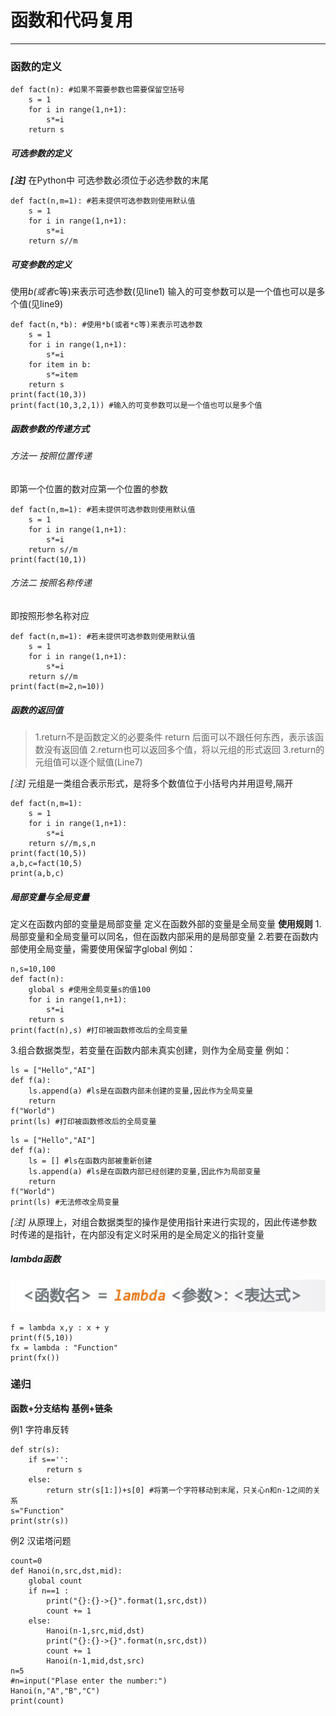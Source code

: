 # 函数和代码复用
---
 ### 函数的定义
```python{class=line-numbers cmd=true}
def fact(n): #如果不需要参数也需要保留空括号
    s = 1
    for i in range(1,n+1):
        s*=i
    return s
```
##### 可选参数的定义
***[注]*** 在Python中 可选参数必须位于必选参数的末尾
```python{class=line-numbers cmd=true}
def fact(n,m=1): #若未提供可选参数则使用默认值
    s = 1
    for i in range(1,n+1):
        s*=i
    return s//m
```
##### 可变参数的定义
使用*b(或者*c等)来表示可选参数(见line1)
输入的可变参数可以是一个值也可以是多个值(见line9)
```python{class=line-numbers cmd=true}
def fact(n,*b): #使用*b(或者*c等)来表示可选参数
    s = 1
    for i in range(1,n+1):
        s*=i
    for item in b:
        s*=item
    return s
print(fact(10,3))
print(fact(10,3,2,1)) #输入的可变参数可以是一个值也可以是多个值
```
##### 函数参数的传递方式
###### 方法一 按照位置传递
即第一个位置的数对应第一个位置的参数
```python{class=line-numbers cmd=true}
def fact(n,m=1): #若未提供可选参数则使用默认值
    s = 1
    for i in range(1,n+1):
        s*=i
    return s//m
print(fact(10,1))
```
###### 方法二 按照名称传递
即按照形参名称对应
```python{class=line-numbers cmd=true}
def fact(n,m=1): #若未提供可选参数则使用默认值
    s = 1
    for i in range(1,n+1):
        s*=i
    return s//m
print(fact(m=2,n=10))
```
##### 函数的返回值 
>1.return不是函数定义的必要条件
  return 后面可以不跟任何东西，表示该函数没有返回值
>2.return也可以返回多个值，将以元组的形式返回
>3.return的元组值可以逐个赋值(Line7)

*[注]* 元组是一类组合表示形式，是将多个数值位于小括号内并用逗号,隔开
```python{class=line-numbers cmd=true}
def fact(n,m=1): 
    s = 1
    for i in range(1,n+1):
        s*=i
    return s//m,s,n
print(fact(10,5))
a,b,c=fact(10,5)
print(a,b,c)
```
##### 局部变量与全局变量
定义在函数内部的变量是局部变量
定义在函数外部的变量是全局变量
**使用规则**
1.局部变量和全局变量可以同名，但在函数内部采用的是局部变量
2.若要在函数内部使用全局变量，需要使用保留字global
例如：
```python{class=line-numbers cmd=true}
n,s=10,100
def fact(n): 
    global s #使用全局变量s的值100
    for i in range(1,n+1):
        s*=i
    return s 
print(fact(n),s) #打印被函数修改后的全局变量
```
3.组合数据类型，若变量在函数内部未真实创建，则作为全局变量
例如：
```python{class=line-numbers cmd=true}
ls = ["Hello","AI"]
def f(a): 
    ls.append(a) #ls是在函数内部未创建的变量,因此作为全局变量
    return
f("World")
print(ls) #打印被函数修改后的全局变量
```
```python{class=line-numbers cmd=true}
ls = ["Hello","AI"]
def f(a): 
    ls = [] #ls在函数内部被重新创建
    ls.append(a) #ls是在函数内部已经创建的变量,因此作为局部变量
    return
f("World")
print(ls) #无法修改全局变量
```
*[注]* 从原理上，对组合数据类型的操作是使用指针来进行实现的，因此传递参数时传递的是指针，在内部没有定义时采用的是全局定义的指针变量

##### lambda函数
![](image/2022-02-06-12-35-09.png)
```python{class=line-numbers cmd=true}
f = lambda x,y : x + y
print(f(5,10))
fx = lambda : "Function"
print(fx())
```

### 递归

**函数+分支结构**
**基例+链条**

例1 字符串反转
```python{class=line-numbers cmd=true}
def str(s):
    if s=='':
        return s
    else:
        return str(s[1:])+s[0] #将第一个字符移动到末尾，只关心n和n-1之间的关系
s="Function"
print(str(s))
```
例2 汉诺塔问题
```python{class=line-numbers cmd=true}
count=0
def Hanoi(n,src,dst,mid):
    global count
    if n==1 :
        print("{}:{}->{}".format(1,src,dst))
        count += 1
    else:
        Hanoi(n-1,src,mid,dst)
        print("{}:{}->{}".format(n,src,dst))
        count += 1
        Hanoi(n-1,mid,dst,src)
n=5
#n=input("Plase enter the number:")
Hanoi(n,"A","B","C")
print(count)
```